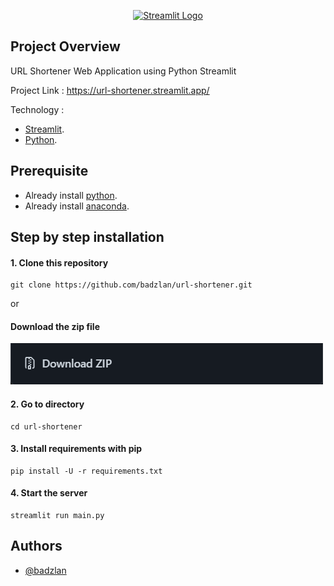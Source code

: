 <p align="center"><a href="https://streamlit.io/" target="_blank"><img src="https://streamlit.io/images/brand/streamlit-logo-secondary-colormark-darktext.png" width="400" alt="Streamlit Logo"></a></p>

## Project Overview
URL Shortener Web Application using Python Streamlit

Project Link : https://url-shortener.streamlit.app/

Technology :
- [Streamlit](https://streamlit.io/).
- [Python](https://www.python.org/).

## Prerequisite
- Already install [python](https://www.python.org/).
- Already install [anaconda](https://www.anaconda.com/).

## Step by step installation
#### 1. Clone this repository
```
git clone https://github.com/badzlan/url-shortener.git
```
or 
#### Download the zip file
<a href="https://github.com/badzlan/url-shortener/archive/refs/heads/main.zip">![download zip](https://github.com/0x1m4o/Industry-Project/blob/main/public/img/image.png)</a>

#### 2. Go to directory 
```
cd url-shortener
```

#### 3. Install requirements with pip
```
pip install -U -r requirements.txt
```

#### 4. Start the server
```
streamlit run main.py
```

## Authors
- [@badzlan](https://github.com/badzlan)
